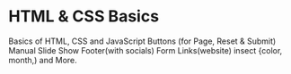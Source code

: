 # HTML & CSS Basics
Basics of HTML, CSS and JavaScript
Buttons (for Page, Reset & Submit)
Manual Slide Show
Footer(with socials)
Form
Links(website)
insect {color, month,)
and More.
